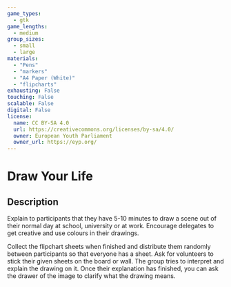 ```yaml
---
game_types:
  - gtk
game_lengths:
  - medium
group_sizes:
  - small
  - large
materials:
  - "Pens"
  - "markers"
  - "A4 Paper (White)"
  - "flipcharts"
exhausting: False
touching: False
scalable: False
digital: False
license:
  name: CC BY-SA 4.0
  url: https://creativecommons.org/licenses/by-sa/4.0/
  owner: European Youth Parliament
  owner_url: https://eyp.org/
---
```

# Draw Your Life

## Description
Explain to participants that they have 5-10 minutes to draw a scene out of their normal day at school, university or at work. Encourage delegates to get creative and use colours in their drawings.

Collect the flipchart sheets when finished and distribute them randomly between participants so that everyone has a sheet. Ask for volunteers to stick their given sheets on the board or wall. The group tries to interpret and explain the drawing on it.
Once their explanation has finished, you can ask the drawer of the image to clarify what the drawing means.

